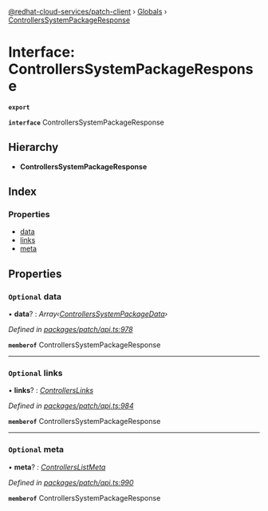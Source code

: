 [@redhat-cloud-services/patch-client](../README.md) › [Globals](../globals.md) › [ControllersSystemPackageResponse](controllerssystempackageresponse.md)

# Interface: ControllersSystemPackageResponse

**`export`** 

**`interface`** ControllersSystemPackageResponse

## Hierarchy

* **ControllersSystemPackageResponse**

## Index

### Properties

* [data](controllerssystempackageresponse.md#optional-data)
* [links](controllerssystempackageresponse.md#optional-links)
* [meta](controllerssystempackageresponse.md#optional-meta)

## Properties

### `Optional` data

• **data**? : *Array‹[ControllersSystemPackageData](controllerssystempackagedata.md)›*

*Defined in [packages/patch/api.ts:978](https://github.com/RedHatInsights/javascript-clients/blob/86c9750/packages/patch/api.ts#L978)*

**`memberof`** ControllersSystemPackageResponse

___

### `Optional` links

• **links**? : *[ControllersLinks](controllerslinks.md)*

*Defined in [packages/patch/api.ts:984](https://github.com/RedHatInsights/javascript-clients/blob/86c9750/packages/patch/api.ts#L984)*

**`memberof`** ControllersSystemPackageResponse

___

### `Optional` meta

• **meta**? : *[ControllersListMeta](controllerslistmeta.md)*

*Defined in [packages/patch/api.ts:990](https://github.com/RedHatInsights/javascript-clients/blob/86c9750/packages/patch/api.ts#L990)*

**`memberof`** ControllersSystemPackageResponse

